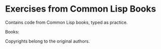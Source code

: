 # Exercises from Common Lisp Books

Contains code from Common Lisp books, typed as practice.

Books:

Copyrights belong to the original authors.
